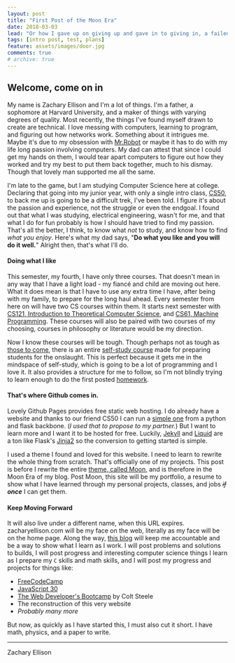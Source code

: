 ```yaml
---
layout: post
title: "First Post of the Moon Era"
date: 2018-03-03
lead: "Or how I gave up on giving up and gave in to giving in, a failed story of accountability"
tags: [intro post, test, plans]
feature: assets/images/door.jpg
comments: true
# archive: true
---
```


## Welcome, come on in

My name is Zachary Ellison and I'm a lot of things. I'm a father, a sophomore at Harvard University, and a maker of things with varying degrees of quality. Most recently, the things I've found myself drawn to create are technical. I love messing with computers, learning to program, and figuring out how networks work. Something about it intrigues me. Maybe it's due to my obsession with [Mr.Robot][Mr.Robot] or maybe it has to do with my life long passion involving computers. My dad can attest that since I could get my hands on them, I would tear apart computers to figure out how they worked and try my best to put them back together, much to his dismay. Though that lovely man supported me all the same.

I'm late to the game, but I am studying Computer Science here at college. Declaring that going into my junior year, with only a single intro class, [CS50][CS50], to back me up is going to be a difficult trek, I've been told. I figure it's about the passion and experience, not the struggle or even the endgoal. I found out that what I was studying, electrical engineering, wasn't for me, and that what I do for fun probably is how I should have tried to find my passion. That's all the better, I think, to know what _not_ to study, and know how to find _what you enjoy_. Here's what my dad says, "**Do what you like and you will do it well.**" Alright then, that's what I'll do.

#### Doing what I like

This semester, my fourth, I have only three courses. That doesn't mean in any way that I have a light load - my fiancé and child are moving out here. What it does mean is that I have to use any extra time I have, after being with my family, to prepare for the long haul ahead. Every semester from here on will have two CS courses within them. It starts next semester with [CS121, Introduction to Theoretical Computer Science][CS121], and [CS61, Machine Programming][CS61]. These courses will also be paired with two courses of my choosing, courses in philosophy or literature would be my direction.

Now I know these courses will be tough. Though perhaps not as tough as [those to come][isurvived], there is an entire [self-study course][self-study] made for preparing students for the onslaught. This is perfect because it gets me in the mindspace of self-study, which is going to be a lot of programming and I love it. It also provides a structure for me to follow, so I'm not blindly trying to learn enough to do the first posted [homework][pset0].

#### That's where Github comes in. 
Lovely Github Pages provides free static web hosting. I do already have a website and thanks to our friend CS50 I can run a [simple one][video] from a python and flask backbone. (_I used that to propose to my partner._) But I want to learn more and I want it to be hosted for free. Luckily, [Jekyll][Jekyll] and [Liquid][Liquid] are a ton like Flask's [Jinja2][Jinja] so the conversion to getting started is simple.

I used a theme I found and loved for this website. I need to learn to rewrite the whole thing from scratch. That's officially one of my projects. This post is before I rewrite the entire [theme, called Moon,][Moon] and is therefore in the Moon Era of my blog. 
Post Moon, this site will be my portfolio, a resume to show what I have learned through my personal projects, classes, and jobs <s> _if_</s> **_once_** I can get them. 

#### Keep Moving Forward

It will also live under a different name, when this URL expires. zacharyellison.com will be my face on the web, literally as my face will be on the home page.
Along the way, [this blog][blog] will keep me accountable and be a way to show what I learn as I work. I will post problems and solutions to builds, I will post progress and interesting computer science things I learn as I prepare my `C` skills and math skills, and I will post my progress and projects for things like: 
*   [FreeCodeCamp][FCC]
*   [JavaScript 30][JS30]
*   [The Web Developer's Bootcamp][Bootcamp] by Colt Steele
*   The reconstruction of this very website
*   _Probably many more_

But now, as quickly as I have started this, I must also cut it short. I have math, physics, and a paper to write.

***

Zachary Ellison

[CS50]:cs50.harvard.edu
[Mr.Robot]:https://en.wikipedia.org/wiki/Mr._Robot
[CS121]:http://www.boazbarak.org/cs121/
[CS61]:https://cs61.seas.harvard.edu/wiki/2017/Home
[isurvived]:http://www.ratemyprofessors.com/ShowRatings.jsp?tid=774048
[self-study]:http://www.introtcs.org/public/lec_00_1_math_background.html
[pset0]:http://www.boazbarak.org/cs121/homework0.pdf
[video]:https://www.youtube.com/watch?v=JEKQFqD9W1Q
[Jekyll]:https://jekyllrb.com/
[Liquid]:https://github.com/Shopify/liquid/wiki
[Jinja]:http://jinja.pocoo.org/docs/2.10/
[Moon]:http://taylantatli.github.io/Moon/
[blog]:zellison.me/posts/
[FCC]:https://www.freecodecamp.org
[JS30]:https://javascript30.com/
[Bootcamp]:https://www.udemy.com/the-web-developer-bootcamp/
